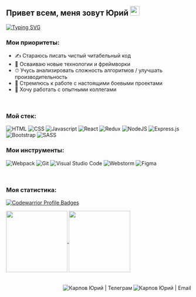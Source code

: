 ## Привет всем, меня зовут Юрий <img src="https://github.com/blackcater/blackcater/raw/main/images/Hi.gif" height="26"/>

[![Typing SVG](https://readme-typing-svg.herokuapp.com?size=22&duration=3500&color=58a6ff&width=500&height=40&lines=%D0%AF%20%D0%BD%D0%B0%D1%87%D0%B8%D0%BD%D0%B0%D1%8E%D1%89%D0%B8%D0%B9%20+frontend+%D1%80%D0%B0%D0%B7%D1%80%D0%B0%D0%B1%D0%BE%D1%82%D1%87%D0%B8%D0%BA)](https://git.io/typing-svg)

### Мои приоритеты:
- ✍ Стараюсь писать чистый читабельный код
- 🚀 Осваиваю новые технологии и фреймворки
- ⏱ Учусь анализировать сложность алгоритмов / улучшать производительность
- 🎯 Стремлюсь к работе с настоящими боевыми проектами
- 🔞 Хочу работать с опытными коллегами

<br>

### Мой стек: 
![HTML](https://img.shields.io/badge/-HTML-20232a?style=for-the-badge&logo=html5)
![CSS](https://img.shields.io/badge/-CSS-20232a?style=for-the-badge&logo=css3)
![Javascript](https://img.shields.io/badge/-Javascript-20232a?style=for-the-badge&logo=Javascript)
![React](https://img.shields.io/badge/-React-20232a?style=for-the-badge&logo=React)
![Redux](https://img.shields.io/badge/-Redux-20232a?style=for-the-badge&logo=Redux)
![NodeJS](https://img.shields.io/badge/-node-20232a?style=for-the-badge&logo=node.js)
![Express.js](https://img.shields.io/badge/-express-20232a?style=for-the-badge&logo=express)
![Bootstrap](https://img.shields.io/badge/-Bootstrap-20232a?style=for-the-badge&logo=bootstrap)
![SASS](https://img.shields.io/badge/-SASS-20232a?style=for-the-badge&logo=sass)

### Мои инструменты: 
![Webpack](https://img.shields.io/badge/-Webpack-20232a?style=for-the-badge&logo=Webpack)
![Git](https://img.shields.io/badge/git-20232a?style=for-the-badge&logo=git)
![Visual Studio Code](https://img.shields.io/badge/VScode-20232a?style=for-the-badge&logo=visual-studio-code)
![Webstorm](https://img.shields.io/badge/Webstorm-20232a?style=for-the-badge&logo=Webstorm)
![Figma](https://img.shields.io/badge/Figma-20232a?style=for-the-badge&logo=Figma)

<br>

### Моя статистика:
[![Codewarrior Profile Badges](https://www.codewars.com/users/Yurick/badges/large)](https://www.codewars.com/users/Yurick)

<a href="https://github-readme-stats.vercel.app/api?username=Yurick78&show_icons=true&hide_border=trueshow_icons=true&theme=react">
  <img  align="center" height="167" src="https://github-readme-stats.vercel.app/api?username=Yurick78&show_icons=true&hide_border=trueshow_icons=true&theme=react" />
</a>
<a href="https://github-readme-stats.vercel.app/api/top-langs/?username=Yurick78&layout=compact&theme=react&hide_border=true">
  <img align="center" height="167" src="https://github-readme-stats.vercel.app/api/top-langs/?username=Yurick78&layout=compact&theme=react&hide_border=true" />
</a>

<br>
<br>
<br>

<a href="mailto:yurick@bk.ru">
  <img align="right" alt="Карпов Юрий | Email" src="https://raw.githubusercontent.com/Yurick78/Yurick78/master/assets/email.png" />
</a>
<a href="https://t.me/karpov_y">
  <img align="right" alt="Карпов Юрий | Телеграм" src="https://raw.githubusercontent.com/Yurick78/Yurick78/master/assets/telegram.svg" />
</a>
